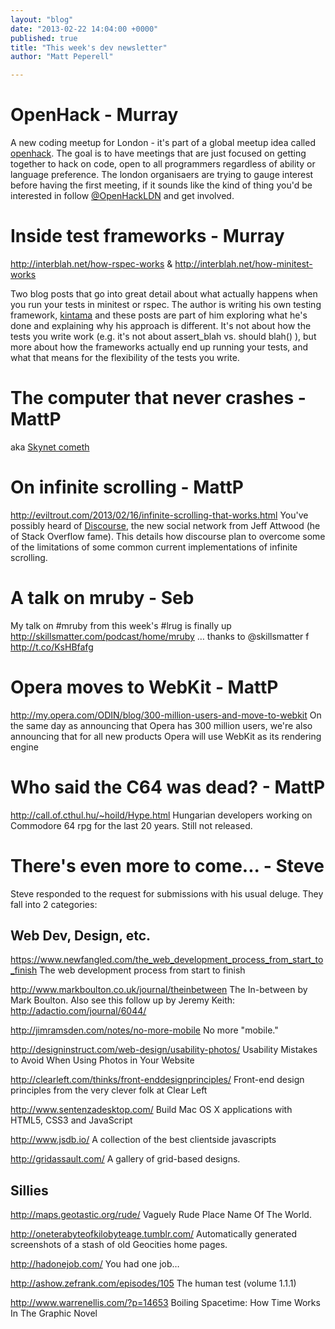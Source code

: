 ```yaml
---
layout: "blog"
date: "2013-02-22 14:04:00 +0000"
published: true
title: "This week's dev newsletter"
author: "Matt Peperell"

---
```


OpenHack - Murray 
==
A new coding meetup for London - it's part of a global meetup idea called [openhack](http://openhack.github.com/).  The goal is to have meetings that are just focused on getting together to hack on code, open to all programmers regardless of ability or language preference.  The london organisaers are trying to gauge interest before having the first meeting, if it sounds like the kind of thing you'd be interested in follow [@OpenHackLDN](https://twitter.com/OpenHackLDN) and get involved.


Inside test frameworks - Murray
==
http://interblah.net/how-rspec-works & http://interblah.net/how-minitest-works 

Two blog posts that go into great detail about what actually happens when you run your tests in minitest or rspec.  The author is writing his own testing framework, [kintama](http://interblah.net/kintama) and these posts are part of him exploring what he's done and explaining why his approach is different.  It's not about how the tests you write work (e.g. it's not about assert_blah vs. should blah() ), but more about how the frameworks actually end up running your tests, and what that means for the flexibility of the tests you write.


The computer that never crashes - MattP
==

aka [Skynet cometh](http://www.newscientist.com/article/mg21729045.400-the-computer-that-never-crashes.htm)


On infinite scrolling - MattP
==
http://eviltrout.com/2013/02/16/infinite-scrolling-that-works.html
You've possibly heard of [Discourse](http://www.discourse.org/), the new social network from Jeff Attwood (he of Stack Overflow fame).   This details how discourse plan to overcome some of the limitations of some common current implementations of infinite scrolling.

A talk on mruby - Seb
==
My talk on #mruby from this week's #lrug is finally up http://skillsmatter.com/podcast/home/mruby … thanks to @skillsmatter f
http://t.co/KsHBfafg

Opera moves to WebKit - MattP
==
http://my.opera.com/ODIN/blog/300-million-users-and-move-to-webkit
On the same day as announcing that Opera has 300 million users, we're also announcing that for all new products Opera will use WebKit as its rendering engine

Who said the C64 was dead? - MattP
==
http://call.of.cthul.hu/~hoild/Hype.html
Hungarian developers working on Commodore 64 rpg for the last 20 years. Still not released.

There's even more to come... - Steve
==
Steve responded to the request for submissions with his usual deluge. They fall into 2 categories:

Web Dev, Design, etc.
---------------------
https://www.newfangled.com/the_web_development_process_from_start_to_finish
The web development process from start to finish 

http://www.markboulton.co.uk/journal/theinbetween
The In-between by Mark Boulton.
Also see this follow up by Jeremy Keith: http://adactio.com/journal/6044/ 

http://jimramsden.com/notes/no-more-mobile
No more "mobile."

http://designinstruct.com/web-design/usability-photos/
Usability Mistakes to Avoid When Using Photos in Your Website 

http://clearleft.com/thinks/front-enddesignprinciples/
Front-end design principles from the very clever folk at Clear Left 

http://www.sentenzadesktop.com/
Build Mac OS X applications with HTML5, CSS3 and JavaScript 

http://www.jsdb.io/
A collection of the best clientside javascripts

http://gridassault.com/ 
A gallery of grid-based designs.



Sillies
-------
http://maps.geotastic.org/rude/
Vaguely Rude Place Name Of The World.

http://oneterabyteofkilobyteage.tumblr.com/
Automatically generated screenshots of a stash of old Geocities home pages.

http://hadonejob.com/
You had one job…

http://ashow.zefrank.com/episodes/105
The human test (volume 1.1.1)

http://www.warrenellis.com/?p=14653
Boiling Spacetime: How Time Works In The Graphic Novel 


